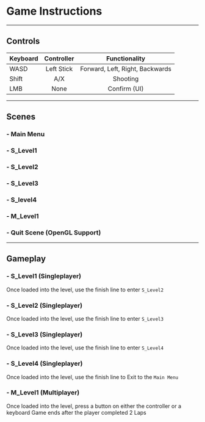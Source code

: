 # Game Instructions
---
## Controls
| Keyboard | Controller |          Functionality          |
| :------- | :--------: | :-----------------------------: |
|   WASD   | Left Stick | Forward, Left, Right, Backwards |
|   Shift  |    A/X     |            Shooting             |
|   LMB    |    None    |           Confirm (UI)          |
---
## Scenes
### - Main Menu
### - S_Level1
### - S_Level2
### - S_Level3
### - S_level4
### - M_Level1
### - Quit Scene (OpenGL Support)
---
## Gameplay
### - S_Level1 (Singleplayer)
Once loaded into the level, use the finish line to enter `S_Level2`

### - S_Level2 (Singleplayer)
Once loaded into the level, use the finish line to enter `S_Level3`

### - S_Level3 (Singleplayer)
Once loaded into the level, use the finish line to enter `S_Level4`

### - S_Level4 (Singleplayer)
Once loaded into the level, use the finish line to Exit to the `Main Menu`

### - M_Level1 (Multiplayer)
Once loaded into the level, press a button on either the controller or a keyboard
Game ends after the player completed 2 Laps

